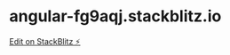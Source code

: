 # angular-fg9aqj.stackblitz.io

[Edit on StackBlitz ⚡️](https://stackblitz.com/edit/angular-fg9aqj)
